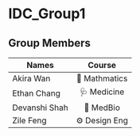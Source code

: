 # IDC_Group1
## Group Members
| Names        | Course           |
| ------------- |:-------------:|
| Akira Wan | 🧮 Mathmatics |
| Ethan Chang | 🩺 Medicine |
| Devanshi Shah | 🧬 MedBio |
| Zile Feng | ⚙️ Design Eng |
